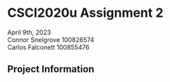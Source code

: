 # CSCI2020u Assignment 2
April 9th, 2023\
Connor Snelgrove 100826574\
Carlos Falconett 100855476

## Project Information

